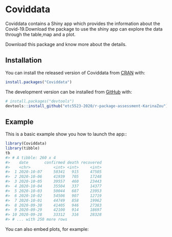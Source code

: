 
<!-- README.md is generated from README.Rmd. Please edit that file -->

# Coviddata

<!-- badges: start -->

<!-- badges: end -->

Coviddata contains a Shiny app which provides the information about the
Covid-19.Download the package to use the shiny app can explore the data
through the table,map and a plot.

Download this package and know more about the details.

## Installation

You can install the released version of Coviddata from
[CRAN](https://CRAN.R-project.org) with:

``` r
install.packages("Coviddata")
```

The development version can be installed from
[GitHub](https://github.com/) with:

``` r
# install.packages("devtools")
devtools::install_github("etc5523-2020/r-package-assessment-KarinaZou")
```

## Example

This is a basic example show you how to launch the app::

``` r
library(Coviddata)
library(tibble)
tb
#> # A tibble: 260 x 4
#>    date       confirmed death recovered
#>    <chr>          <int> <int>     <int>
#>  1 2020-10-07     50341   915     47505
#>  2 2020-10-06     41939   705     17248
#>  3 2020-10-05     39557   460     23443
#>  4 2020-10-04     35504   337     14377
#>  5 2020-10-03     50044   687     23953
#>  6 2020-10-02     54506   907     12719
#>  7 2020-10-01     44749   858     19962
#>  8 2020-09-30     41405   946     27383
#>  9 2020-09-29     42100   914     18697
#> 10 2020-09-28     33312   316     28328
#> # ... with 250 more rows
```

You can also embed plots, for example:
